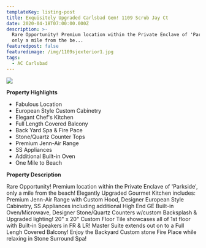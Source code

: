 ```yaml
---
templateKey: listing-post
title: Exquisitely Upgraded Carlsbad Gem! 1109 Scrub Jay Ct
date: 2020-04-18T07:00:00.000Z
description: >-
  Rare Opportunity! Premium location within the Private Enclave of 'Parkside',
  only a mile from the be...
featuredpost: false
featuredimage: /img/1109sjexterior1.jpg
tags:
  - AC Carlsbad
---
```

![](/img/1109sjkit4.jpg)

**Property Highlights**

* Fabulous Location
* European Style Custom Cabinetry
* Elegant Chef's Kitchen
* Full Length Covered Balcony
* Back Yard Spa & Fire Pace
* Stone/Quartz Counter Tops
* Premium Jenn-Air Range
* SS Appliances
* Additional Built-in Oven
* One Mile to Beach

**Property Description**

Rare Opportunity! Premium location within the Private Enclave of 'Parkside', only a mile from the beach! Elegantly Upgraded Gourmet Kitchen includes:  Premium Jenn-Air Range with Custom Hood, Designer European Style Cabinetry, SS Appliances including additional High End GE Built-in Oven/Microwave, Designer Stone/Quartz Counters w/custom Backsplash & Upgraded lighting! 20" x 20" Custom Floor Tile showcases all of 1st floor with Built-in Speakers in FR & LR! Master Suite extends out on to a Full Lengh Covered Balcony! Enjoy the Backyard Custom stone Fire Place while relaxing in Stone Surround Spa!

